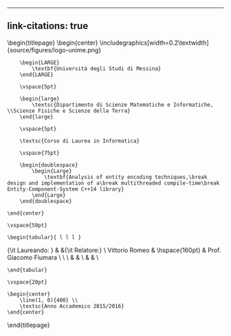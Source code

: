 


<!-- TODO:

* Look for "TODO" and "(?".
* Update code snippets where appropriate.
* More sensible benchmarks.
    * Fixed vs dynamic storage in a situation where entities are continuously being created and destroyed.
    * Impact of inner parallelism (already done).
    * Impact of outer parallelism.
    * Number of workers in thread pool.
* Mention why sequential consistency isn't required in the lock-free queue.
* Mention somewhere?
    * https://github.com/slide-rs/specs
    * https://github.com/amethyst/amethyst/wiki/ECS-Design-Crossroads
    
-->


---
link-citations: true
---

\begin{titlepage}
    \begin{center}
        \includegraphics[width=0.2\textwidth]{source/figures/logo-unime.png}

        \begin{LARGE}
            \textbf{Università degli Studi di Messina}
        \end{LARGE}

        \vspace{5pt}

        \begin{large}
            \textsc{Dipartimento di Scienze Matematiche e Informatiche, \\Scienze Fisiche e Scienze della Terra}
        \end{large}

        \vspace{5pt}

        \textsc{Corso di Laurea in Informatica}

        \vspace{75pt}
        
        \begin{doublespace}
            \begin{Large}
                \textbf{Analysis of entity encoding techniques,\break design and implementation of a\break multithreaded compile-time\break Entity-Component-System C++14 library}
            \end{Large}
        \end{doublespace}

    \end{center}

    \vspace{50pt}

    \begin{tabular}{ l l l }
{\it Laureando: } & &{\it Relatore:} \\
  Vittorio Romeo & \hspace{160pt} & Prof. Giacomo Fiumara \\
\\
\\
& &  \\
& &  \\

    \end{tabular}

    \vspace{20pt}

    \begin{center}
        \line(1, 0){400} \\
        \textsc{Anno Accademico 2015/2016}
    \end{center}

\end{titlepage}